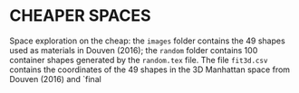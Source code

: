 # CHEAPER SPACES
Space exploration on the cheap: the `images` folder contains the 49 shapes used as materials in Douven (2016); the `random` folder contains 100 container shapes generated by the `random.tex` file. The file `fit3d.csv` contains the coordinates of the 49 shapes in the 3D Manhattan space from Douven (2016) and `final
